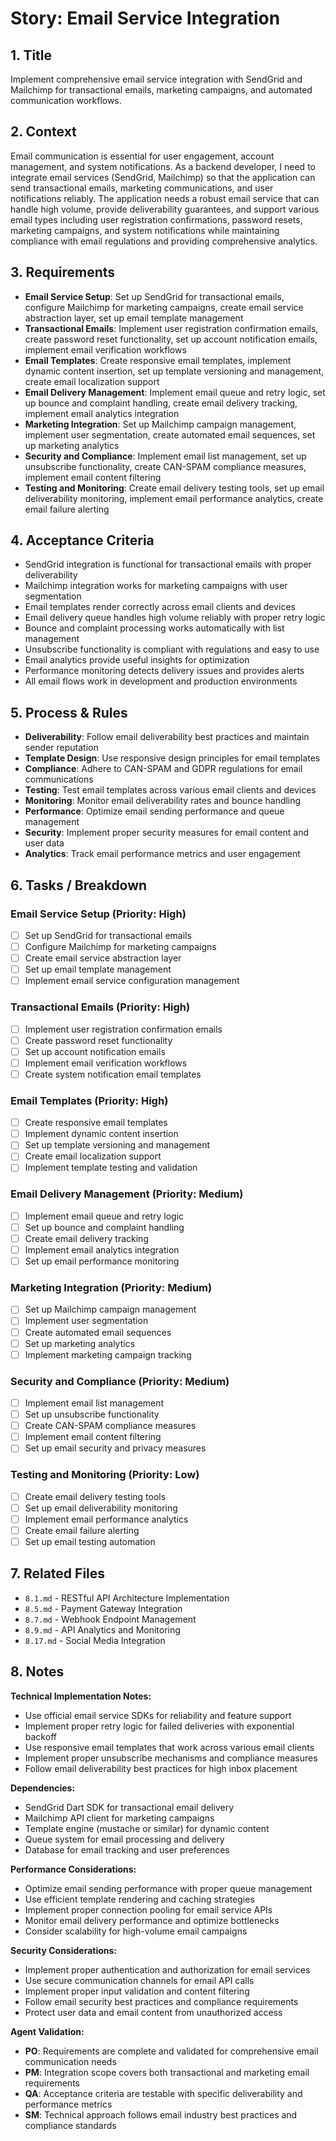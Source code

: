 # Story: Email Service Integration

## 1. Title
Implement comprehensive email service integration with SendGrid and Mailchimp for transactional emails, marketing campaigns, and automated communication workflows.

## 2. Context
Email communication is essential for user engagement, account management, and system notifications. As a backend developer, I need to integrate email services (SendGrid, Mailchimp) so that the application can send transactional emails, marketing communications, and user notifications reliably. The application needs a robust email service that can handle high volume, provide deliverability guarantees, and support various email types including user registration confirmations, password resets, marketing campaigns, and system notifications while maintaining compliance with email regulations and providing comprehensive analytics.

## 3. Requirements
- **Email Service Setup**: Set up SendGrid for transactional emails, configure Mailchimp for marketing campaigns, create email service abstraction layer, set up email template management
- **Transactional Emails**: Implement user registration confirmation emails, create password reset functionality, set up account notification emails, implement email verification workflows
- **Email Templates**: Create responsive email templates, implement dynamic content insertion, set up template versioning and management, create email localization support
- **Email Delivery Management**: Implement email queue and retry logic, set up bounce and complaint handling, create email delivery tracking, implement email analytics integration
- **Marketing Integration**: Set up Mailchimp campaign management, implement user segmentation, create automated email sequences, set up marketing analytics
- **Security and Compliance**: Implement email list management, set up unsubscribe functionality, create CAN-SPAM compliance measures, implement email content filtering
- **Testing and Monitoring**: Create email delivery testing tools, set up email deliverability monitoring, implement email performance analytics, create email failure alerting

## 4. Acceptance Criteria
- SendGrid integration is functional for transactional emails with proper deliverability
- Mailchimp integration works for marketing campaigns with user segmentation
- Email templates render correctly across email clients and devices
- Email delivery queue handles high volume reliably with proper retry logic
- Bounce and complaint processing works automatically with list management
- Unsubscribe functionality is compliant with regulations and easy to use
- Email analytics provide useful insights for optimization
- Performance monitoring detects delivery issues and provides alerts
- All email flows work in development and production environments

## 5. Process & Rules
- **Deliverability**: Follow email deliverability best practices and maintain sender reputation
- **Template Design**: Use responsive design principles for email templates
- **Compliance**: Adhere to CAN-SPAM and GDPR regulations for email communications
- **Testing**: Test email templates across various email clients and devices
- **Monitoring**: Monitor email deliverability rates and bounce handling
- **Performance**: Optimize email sending performance and queue management
- **Security**: Implement proper security measures for email content and user data
- **Analytics**: Track email performance metrics and user engagement

## 6. Tasks / Breakdown
### Email Service Setup (Priority: High)
- [ ] Set up SendGrid for transactional emails
- [ ] Configure Mailchimp for marketing campaigns
- [ ] Create email service abstraction layer
- [ ] Set up email template management
- [ ] Implement email service configuration management

### Transactional Emails (Priority: High)
- [ ] Implement user registration confirmation emails
- [ ] Create password reset functionality
- [ ] Set up account notification emails
- [ ] Implement email verification workflows
- [ ] Create system notification email templates

### Email Templates (Priority: High)
- [ ] Create responsive email templates
- [ ] Implement dynamic content insertion
- [ ] Set up template versioning and management
- [ ] Create email localization support
- [ ] Implement template testing and validation

### Email Delivery Management (Priority: Medium)
- [ ] Implement email queue and retry logic
- [ ] Set up bounce and complaint handling
- [ ] Create email delivery tracking
- [ ] Implement email analytics integration
- [ ] Set up email performance monitoring

### Marketing Integration (Priority: Medium)
- [ ] Set up Mailchimp campaign management
- [ ] Implement user segmentation
- [ ] Create automated email sequences
- [ ] Set up marketing analytics
- [ ] Implement marketing campaign tracking

### Security and Compliance (Priority: Medium)
- [ ] Implement email list management
- [ ] Set up unsubscribe functionality
- [ ] Create CAN-SPAM compliance measures
- [ ] Implement email content filtering
- [ ] Set up email security and privacy measures

### Testing and Monitoring (Priority: Low)
- [ ] Create email delivery testing tools
- [ ] Set up email deliverability monitoring
- [ ] Implement email performance analytics
- [ ] Create email failure alerting
- [ ] Set up email testing automation

## 7. Related Files
- `8.1.md` - RESTful API Architecture Implementation
- `8.5.md` - Payment Gateway Integration
- `8.7.md` - Webhook Endpoint Management
- `8.9.md` - API Analytics and Monitoring
- `8.17.md` - Social Media Integration

## 8. Notes
**Technical Implementation Notes:**
- Use official email service SDKs for reliability and feature support
- Implement proper retry logic for failed deliveries with exponential backoff
- Use responsive email templates that work across various email clients
- Implement proper unsubscribe mechanisms and compliance measures
- Follow email deliverability best practices for high inbox placement

**Dependencies:**
- SendGrid Dart SDK for transactional email delivery
- Mailchimp API client for marketing campaigns
- Template engine (mustache or similar) for dynamic content
- Queue system for email processing and delivery
- Database for email tracking and user preferences

**Performance Considerations:**
- Optimize email sending performance with proper queue management
- Use efficient template rendering and caching strategies
- Implement proper connection pooling for email service APIs
- Monitor email delivery performance and optimize bottlenecks
- Consider scalability for high-volume email campaigns

**Security Considerations:**
- Implement proper authentication and authorization for email services
- Use secure communication channels for email API calls
- Implement proper input validation and content filtering
- Follow email security best practices and compliance requirements
- Protect user data and email content from unauthorized access

**Agent Validation:**
- **PO**: Requirements are complete and validated for comprehensive email communication needs
- **PM**: Integration scope covers both transactional and marketing email requirements
- **QA**: Acceptance criteria are testable with specific deliverability and performance metrics
- **SM**: Technical approach follows email industry best practices and compliance standards